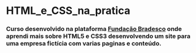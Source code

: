 # HTML_e_CSS_na_pratica
### Curso desenvolvido na plataforma <a href='https://www.ev.org.br/' target="_blank">Fundação Bradesco</a> onde aprendi mais sobre HTML5 e CSS3 desenvolvendo um site para uma empresa fictícia com varias paginas e conteúdo.
